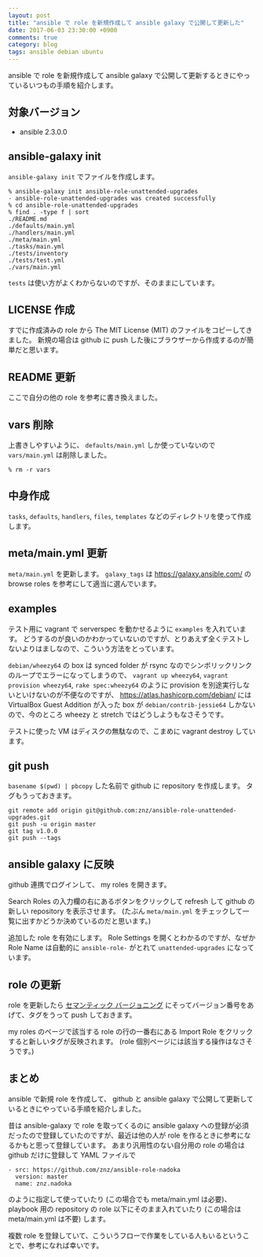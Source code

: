 ```yaml
---
layout: post
title: "ansible で role を新規作成して ansible galaxy で公開して更新した"
date: 2017-06-03 23:30:00 +0900
comments: true
category: blog
tags: ansible debian ubuntu
---
```

ansible で role を新規作成して ansible galaxy で公開して更新するときにやっているいつもの手順を紹介します。

<!--more-->

## 対象バージョン

- ansible 2.3.0.0

## ansible-galaxy init

`ansible-galaxy init` でファイルを作成します。

    % ansible-galaxy init ansible-role-unattended-upgrades
    - ansible-role-unattended-upgrades was created successfully
	% cd ansible-role-unattended-upgrades
    % find . -type f | sort
    ./README.md
    ./defaults/main.yml
    ./handlers/main.yml
    ./meta/main.yml
    ./tasks/main.yml
    ./tests/inventory
    ./tests/test.yml
    ./vars/main.yml

`tests` は使い方がよくわからないのですが、そのままにしています。

## LICENSE 作成

すでに作成済みの role から The MIT License (MIT) のファイルをコピーしてきました。
新規の場合は github に push した後にブラウザーから作成するのが簡単だと思います。

## README 更新

ここで自分の他の role を参考に書き換えました。

## vars 削除

上書きしやすいように、 `defaults/main.yml` しか使っていないので `vars/main.yml` は削除しました。

    % rm -r vars

## 中身作成

`tasks`, `defaults`, `handlers`, `files`, `templates` などのディレクトリを使って作成します。

## meta/main.yml 更新

`meta/main.yml` を更新します。
`galaxy_tags` は <https://galaxy.ansible.com/> の browse roles を参考にして適当に選んでいます。

## examples

テスト用に vagrant で serverspec を動かせるように `examples` を入れています。
どうするのが良いのかわかっていないのですが、とりあえず全くテストしないよりはましなので、こういう方法をとっています。

`debian/wheezy64` の box は synced folder が rsync なのでシンボリックリンクのループでエラーになってしまうので、 `vagrant up wheezy64`, `vagrant provision wheezy64`, `rake spec:wheezy64` のように provision を別途実行しないといけないのが不便なのですが、 <https://atlas.hashicorp.com/debian/> には VirtualBox Guest Addition が入った box が `debian/contrib-jessie64` しかないので、今のところ wheezy と stretch ではどうしようもなさそうです。

テストに使った VM はディスクの無駄なので、こまめに vagrant destroy しています。

## git push

`basename $(pwd) | pbcopy` した名前で github に repository を作成します。
タグもうっておきます。

    git remote add origin git@github.com:znz/ansible-role-unattended-upgrades.git
    git push -u origin master
    git tag v1.0.0
    git push --tags

## ansible galaxy に反映

github 連携でログインして、 my roles を開きます。

Search Roles の入力欄の右にあるボタンをクリックして refresh して github の新しい repository を表示させます。
(たぶん `meta/main.yml` をチェックして一覧に出すかどうか決めているのだと思います。)

追加した role を有効にします。
Role Settings を開くとわかるのですが、なぜか Role Name は自動的に `ansible-role-` がとれて `unattended-upgrades` になっています。

## role の更新

role を更新したら [セマンティック バージョニング](http://semver.org/lang/ja/) にそってバージョン番号をあげて、タグをうって push しておきます。

my roles のページで該当する role の行の一番右にある Import Role をクリックすると新しいタグが反映されます。
(role 個別ページには該当する操作はなさそうです。)

## まとめ

ansible で新規 role を作成して、 github と ansible galaxy で公開して更新しているときにやっている手順を紹介しました。

昔は ansible-galaxy で role を取ってくるのに ansible galaxy への登録が必須だったので登録していたのですが、最近は他の人が role を作るときに参考になるかもと思って登録しています。
あまり汎用性のない自分用の role の場合は github だけに登録して YAML ファイルで

```
- src: https://github.com/znz/ansible-role-nadoka
  version: master
  name: znz.nadoka
```

のように指定して使っていたり (この場合でも meta/main.yml は必要)、 playbook 用の repository の role 以下にそのまま入れていたり (この場合は meta/main.yml は不要) します。

複数 role を登録していて、こういうフローで作業をしている人もいるということで、参考になれば幸いです。
